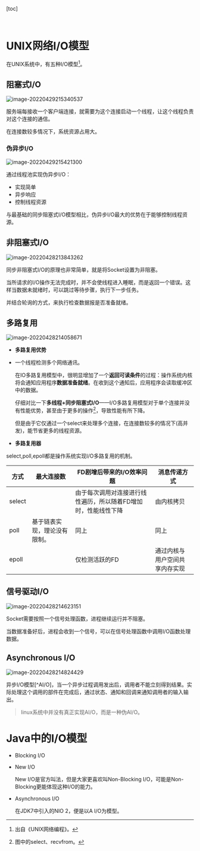 [toc]

​	

# UNIX网络I/O模型

在UNIX系统中，有五种I/O模型[^I/O模型]。

[^I/O模型]: 出自《UNIX网络编程》。

## 阻塞式I/O

![image-20220429215340537](..\images\net\biomodel.png)

服务端每接收一个客户端连接，就需要为这个连接启动一个线程，让这个线程负责对这个连接的通信。

在连接数较多情况下，系统资源占用大。

### 伪异步I/O

![image-20220429215421300](..\images\net\noniomodel.png)

通过线程池实现伪异步I/O：

- 实现简单
- 异步响应
- 控制线程资源

与最基础的同步阻塞式I/O模型相比，伪异步I/O最大的优势在于能够控制线程资源。

## 非阻塞式I/O

![image-20220428213843262](..\images\net\nonblockingio.png)



同步非阻塞式I/O的原理也非常简单，就是将Socket设置为非阻塞。

当所请求的I/O操作无法完成时，并不会使线程进入睡眠，而是返回一个错误。这样当数据未就绪时，可以跳过等待步骤，执行下一步任务。

并结合轮询的方式，来执行检查数据报是否准备就绪。

## 多路复用

![image-20220428214058671](..\images\net\reproducibleio.png)

- **多路复用优势**

- 一个线程检测多个网络通讯。

  在IO多路复用模型中，很明显增加了一个**返回可读条件**的过程：操作系统内核将会通知应用程序**数据准备就绪**。在收到这个通知后，应用程序会读取缓冲区中的数据。

  仔细对比一下**多线程+同步阻塞式I/O**——I/O多路复用模型对于单个连接并没有性能优势，甚至由于更多的操作[^更多的操作]，导致性能有所下降。

  但是由于它仅通过一个select来处理多个连接，在连接数较多的情况下(高并发)，能节省更多的线程资源。

[^更多的操作]: 图中的select、recvfrom。

- **多路复用器**

select,poll,epoll都是操作系统实现I/O多路复用的机制。

| 方式   | 最大连接数                   | FD剧增后带来的I/O效率问题                                    | 消息传递方式                   |
| ------ | ---------------------------- | ------------------------------------------------------------ | ------------------------------ |
| select |                              | 由于每次调用对连接进行线性遍历，所以随着FD增加时，性能线性下降 | 由内核拷贝                     |
| poll   | 基于链表实现，理论没有限制。 | 同上                                                         | 同上                           |
| epoll  |                              | 仅检测活跃的FD                                               | 通过内核与用户空间共享内存实现 |

[^fd]:file descriptor.

## 信号驱动I/O

![image-20220428214623151](..\images\net\sigio.png)

Socket需要按照一个信号处理函数，进程继续运行并不阻塞。

当数据准备好后，进程会收到一个信号，可以在信号处理函数中调用I/O函数处理数据。

## Asynchronous I/O

![image-20220428214824429](..\images\net\asynxio.png)

异步I/O模型[^AI/O]，当一个异步过程调用发出后，调用者不能立刻得到结果。实际处理这个调用的部件在完成后，通过状态、通知和回调来通知调用者的输入输出。

> linux系统中并没有真正实现AI/O，而是一种伪AI/O。

# Java中的I/O模型

- Blocking I/O

- New I/O

  New I/O是官方叫法，但是大家更喜欢叫Non-Blocking I/O，可能是Non-Blocking更能体现这种I/O的能力。

- Asynchronous I/O

  在JDK7中引入的NIO 2，便是以A I/O为模型。
